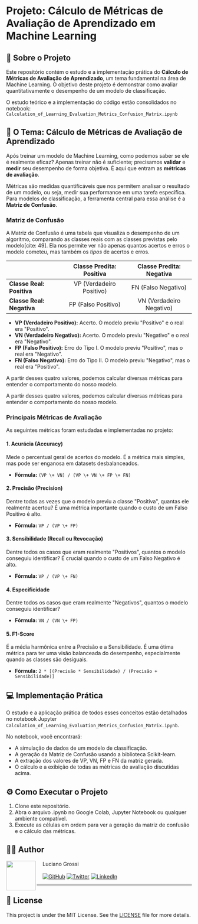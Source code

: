 # **Projeto: Cálculo de Métricas de Avaliação de Aprendizado em Machine Learning**

## **📖 Sobre o Projeto**

Este repositório contém o estudo e a implementação prática do **Cálculo de Métricas de Avaliação de Aprendizado**, um tema fundamental na área de Machine Learning. O objetivo deste projeto é demonstrar como avaliar quantitativamente o desempenho de um modelo de classificação.

O estudo teórico e a implementação do código estão consolidados no notebook:  
`Calculation_of_Learning_Evaluation_Metrics_Confusion_Matrix.ipynb`

## **🎯 O Tema: Cálculo de Métricas de Avaliação de Aprendizado**

Após treinar um modelo de Machine Learning, como podemos saber se ele é realmente eficaz? Apenas treinar não é suficiente; precisamos **validar** e **medir** seu desempenho de forma objetiva. É aqui que entram as **métricas de avaliação**.

Métricas são medidas quantificáveis que nos permitem analisar o resultado de um modelo, ou seja, medir sua performance em uma tarefa específica. Para modelos de classificação, a ferramenta central para essa análise é a **Matriz de Confusão**.

### **Matriz de Confusão**

A Matriz de Confusão é uma tabela que visualiza o desempenho de um algoritmo, comparando as classes reais com as classes previstas pelo modelo[cite: 49]. Ela nos permite ver não apenas quantos acertos e erros o modelo cometeu, mas também os *tipos* de acertos e erros.

|                | **Classe Predita: Positiva** | **Classe Predita: Negativa** |
| :------------- | :--------------------------: | :--------------------------: |
| **Classe Real: Positiva** |       VP (Verdadeiro Positivo)       |        FN (Falso Negativo)       |
| **Classe Real: Negativa** |       FP (Falso Positivo)        |       VN (Verdadeiro Negativo)       |

* **VP (Verdadeiro Positivo):** Acerto. O modelo previu "Positivo" e o real era "Positivo".
* **VN (Verdadeiro Negativo):** Acerto. O modelo previu "Negativo" e o real era "Negativo".
* **FP (Falso Positivo):** Erro do Tipo I. O modelo previu "Positivo", mas o real era "Negativo".
* **FN (Falso Negativo):** Erro do Tipo II. O modelo previu "Negativo", mas o real era "Positivo".

A partir desses quatro valores, podemos calcular diversas métricas para entender o comportamento do nosso modelo.

A partir desses quatro valores, podemos calcular diversas métricas para entender o comportamento do nosso modelo.

### **Principais Métricas de Avaliação**

As seguintes métricas foram estudadas e implementadas no projeto:

#### **1\. Acurácia (Accuracy)**

Mede o percentual geral de acertos do modelo. É a métrica mais simples, mas pode ser enganosa em datasets desbalanceados.

* **Fórmula:** `(VP \+ VN) / (VP \+ VN \+ FP \+ FN)`

#### **2\. Precisão (Precision)**

Dentre todas as vezes que o modelo previu a classe "Positiva", quantas ele realmente acertou? É uma métrica importante quando o custo de um Falso Positivo é alto.

* **Fórmula:** `VP / (VP \+ FP)`

#### **3\. Sensibilidade (Recall ou Revocação)**

Dentre todos os casos que eram realmente "Positivos", quantos o modelo conseguiu identificar? É crucial quando o custo de um Falso Negativo é alto.

* **Fórmula:** `VP / (VP \+ FN)`

#### **4\. Especificidade**

Dentre todos os casos que eram realmente "Negativos", quantos o modelo conseguiu identificar?

* **Fórmula:** `VN / (VN \+ FP)`

#### **5\. F1-Score**

É a média harmônica entre a Precisão e a Sensibilidade. É uma ótima métrica para ter uma visão balanceada do desempenho, especialmente quando as classes são desiguais.

* **Fórmula:** `2 * [(Precisão * Sensibilidade) / (Precisão + Sensibilidade)]`

## **💻 Implementação Prática**

O estudo e a aplicação prática de todos esses conceitos estão detalhados no notebook Jupyter `Calculation_of_Learning_Evaluation_Metrics_Confusion_Matrix.ipynb`.

No notebook, você encontrará:

* A simulação de dados de um modelo de classificação.  
* A geração da Matriz de Confusão usando a biblioteca Scikit-learn.  
* A extração dos valores de VP, VN, FP e FN da matriz gerada.  
* O cálculo e a exibição de todas as métricas de avaliação discutidas acima.

## **⚙️ Como Executar o Projeto**

1. Clone este repositório.  
2. Abra o arquivo .ipynb no Google Colab, Jupyter Notebook ou qualquer ambiente compatível.  
3. Execute as células em ordem para ver a geração da matriz de confusão e o cálculo das métricas.

## 👨‍💻 Author

<img 
  align=left 
  margin=10 
  width=80 
  src="https://avatars.githubusercontent.com/u/188269406"
/>
<p>&nbsp&nbsp&nbsp&nbspLuciano Grossi<br/><br/>
    &nbsp&nbsp&nbsp
    <a href="https://github.com/grossitech"><img src="https://img.shields.io/badge/GitHub-181717?style=for-the-badge&logo=github&logoColor=white" alt="GitHub"></a>
    <a href="https://twitter.com/lucianogrossi"><img src="https://img.shields.io/badge/Twitter-1DA1F2?style=for-the-badge&logo=twitter&logoColor=white" alt="Twitter"></a>
    <a href="https://www.linkedin.com/in/lucianogrossi"><img src="https://img.shields.io/badge/LinkedIn-0077B5?style=for-the-badge&logo=linkedin&logoColor=white" alt="LinkedIn"></a>
</p>

---

## 📜 License

This project is under the MIT License. See the [LICENSE](LICENSE) file for more details.